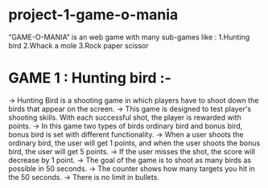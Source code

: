 # project-1-game-o-mania

“GAME-O-MANIA” is an web game with many sub-games like :
1.Hunting bird
2.Whack a mole
3.Rock paper scissor

# GAME 1 : Hunting bird :-
-> Hunting Bird is a shooting game in which players have to shoot down the birds that appear on the screen.
-> This game is designed to test player's shooting skills.
With each successful shot, the player is rewarded with points.
-> In this game two types of birds ordinary bird and bonus bird, bonus bird is set with different functionality. 
-> When a user shoots the ordinary bird, the user will get 1 points, and when the user shoots the bonus bird, the user will get 5 points. 
-> If the user misses the shot, the score will decrease by 1 point.
-> The goal of the game is to shoot as many birds as possible in 50 seconds.
-> The counter shows how many targets you hit in the 50 seconds.
-> There is no limit in bullets.


